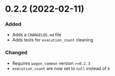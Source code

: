 
# 0.2.2 (2022-02-11)

### Added

- Adds a `CHANGELOG.md` file
- Adds tests for `execution_count` cleaning

### Changed

- Requires `wagon_common` version `>=0.2.3`
- `execution_count` are now set to `null` instead of `0`
